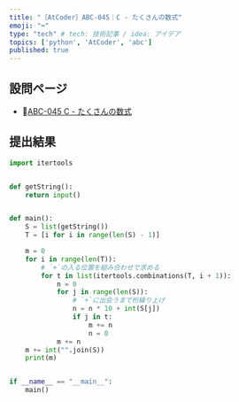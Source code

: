 ```yaml
---
title: "［AtCoder］ABC-045｜C - たくさんの数式"
emoji: "⌨️"
type: "tech" # tech: 技術記事 / idea: アイデア
topics: ['python', 'AtCoder', 'abc']
published: true
---
```


## 設問ページ

- 🔗[ABC-045 C - たくさんの数式](https://atcoder.jp/contests/abc045/tasks/arc061_a)

## 提出結果

```python
import itertools


def getString():
    return input()


def main():
    S = list(getString())
    T = [i for i in range(len(S) - 1)]

    m = 0
    for i in range(len(T)):
        # `+`の入る位置を組み合わせで求める
        for t in list(itertools.combinations(T, i + 1)):
            n = 0
            for j in range(len(S)):
                # `+`に出会うまで桁繰り上げ
                n = n * 10 + int(S[j])
                if j in t:
                    m += n
                    n = 0
            m += n
    m += int("".join(S))
    print(m)


if __name__ == "__main__":
    main()
```

